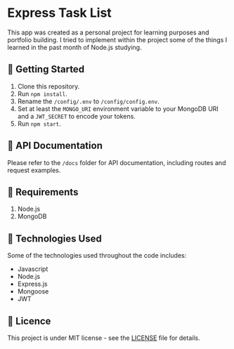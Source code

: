 # Express Task List

This app was created as a personal project for learning purposes and portfolio building. I tried to implement within the project some of the things I learned in the past month of Node.js studying.

## 🙂 Getting Started

1. Clone this repository.
2. Run `npm install`.
3. Rename the `/config/.env` to `/config/config.env`.
4. Set at least the `MONGO_URI` environment variable to your MongoDB URI and a `JWT_SECRET` to encode your tokens.
5. Run `npm start`.

## 📖 API Documentation

Please refer to the `/docs` folder for API documentation, including routes and request examples.

## 📌 Requirements

1. Node.js
2. MongoDB

## 💾 Technologies Used

Some of the technologies used throughout the code includes:
- Javascript
- Node.js
- Express.js
- Mongoose
- JWT

## 📜 Licence

This project is under MIT license - see the [LICENSE](./LICENSE) file for details.
